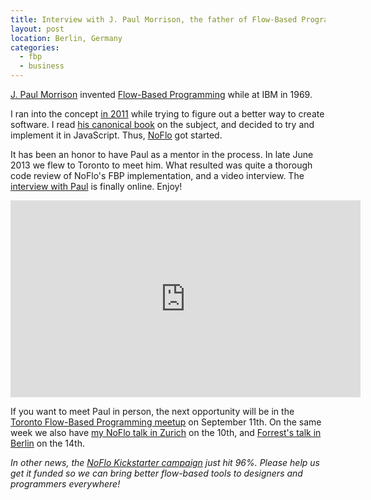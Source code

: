 ```yaml
---
title: Interview with J. Paul Morrison, the father of Flow-Based Programming
layout: post
location: Berlin, Germany
categories:
  - fbp
  - business
---
```

[J. Paul Morrison](http://en.wikipedia.org/wiki/John_Paul_Morrison) invented [Flow-Based Programming](http://en.wikipedia.org/wiki/Flow-based_programming) while at IBM in 1969.

I ran into the concept [in 2011](http://bergie.iki.fi/blog/interview-noflo-origins/) while trying to figure out a better way to create software. I read [his canonical book](http://amzn.com/1451542321) on the subject, and decided to try and implement it in JavaScript. Thus, [NoFlo](http://noflojs.org/) got started.

It has been an honor to have Paul as a mentor in the process. In late June 2013 we flew to Toronto to meet him. What resulted was quite a thorough code review of NoFlo's FBP implementation, and a video interview. The [interview with Paul](https://youtu.be/up2yhNTsaDs) is finally online. Enjoy!

<iframe width="560" height="315" src="https://www.youtube.com/embed/up2yhNTsaDs" frameborder="0" gesture="media" allow="encrypted-media" allowfullscreen></iframe>

If you want to meet Paul in person, the next opportunity will be in the [Toronto Flow-Based Programming meetup](http://www.meetup.com/Toronto-GTA-Flow-Based-Programming-Meetup/) on September 11th. On the same week we also have [my NoFlo talk in Zurich](http://techup.ch/1209/webtuesday-noflo-flow-based-programming-for-javascript) on the 10th, and [Forrest's talk in Berlin](http://2013.jsconf.eu/) on the 14th.

*In other news, the [NoFlo Kickstarter campaign](http://www.kickstarter.com/projects/noflo/noflo-development-environment) just hit 96%. Please help us get it funded so we can bring better flow-based tools to designers and programmers everywhere!*
